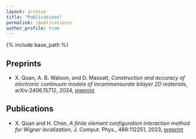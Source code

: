 ```yaml
---
layout: archive
title: "Publications"
permalink: /publications/
author_profile: true
---
```


{% include base_path %}

## Preprints
* X. Quan, A. B. Watson, and D. Massatt, *Construction and accuracy of electronic continuum models of incommensurate bilayer 2D materials*, arXiv:2406.15712, 2024, [preprint](https://arxiv.org/abs/2406.15712)

## Publications
* X. Quan and H. Chen, *A finite element configuration interaction method for Wigner localization*, J. Comput. Phys., 489:112251, 2023, [preprint](https://www.sciencedirect.com/science/article/abs/pii/S0021999123003467)